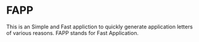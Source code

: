 # FAPP
This is an Simple and Fast appliction to quickly generate application letters of various reasons. FAPP stands for Fast Application.

